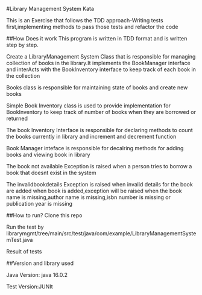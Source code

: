 #Library Management System Kata
<p>This is an Exercise that follows the TDD approach-Writing tests first,implementing methods to pass those tests and refactor the code</p>

##How Does it work
This program is written in TDD format and is written step by step.
<p>Create a LibraryManagement System Class that is responsible for managing collection of books in the
library.It implements the BookManager interface and interActs with the BookInventory interface to keep track of each book in the collection</p>
<p>Books class is responsible for maintaining state of books and create new books</p>
<p>Simple Book Inventory class is used to provide implementation for BookInventory to keep track of number of books when they are borrowed or returned</p>
<p>The book Inventory Interface is responsible for declaring methods to count the books currently in library 
and increment and decrement function</p>
<p>Book Manager inteface is responsible for decalring methods for adding books and viewing book in library</p>
<p>The book not available Exception is raised when a person tries to borrow a book that doesnt exist in the system</p>
<p>The invalidbookdetails Exception is raised when invalid details for the book are added when book is added,exception will be raised when the book name is missing,author name is missing,isbn number is missing or publication year is missing</p>

##How to run?
Clone this repo
<p>Run the test by librarymgmt/tree/main/src/test/java/com/example/LibraryManagementSystemTest.java</p>
Result of tests


##Version and library used
<p>Java Version: java 16.0.2</p>
<p>Test Version:JUNIt</p>